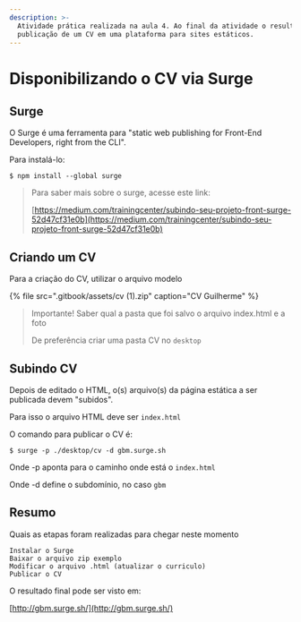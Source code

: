 ```yaml
---
description: >-
  Atividade prática realizada na aula 4. Ao final da atividade o resultado foi a
  publicação de um CV em uma plataforma para sites estáticos.
---
```


# Disponibilizando o CV via Surge

## Surge

O Surge é uma ferramenta para "static web publishing for Front-End Developers, right from the CLI".

Para instalá-lo:

```
$ npm install --global surge
```

> Para saber mais sobre o surge, acesse este link:
>
> ​[https://medium.com/trainingcenter/subindo-seu-projeto-front-surge-52d47cf31e0b](https://medium.com/trainingcenter/subindo-seu-projeto-front-surge-52d47cf31e0b)​

## Criando um CV

Para a criação do CV, utilizar o arquivo modelo

{% file src=".gitbook/assets/cv \(1\).zip" caption="CV Guilherme" %}



> Importante! Saber qual a pasta que foi salvo o arquivo index.html e a foto
>
> De preferência criar uma pasta CV no `desktop`

## Subindo CV

Depois de editado o HTML, o\(s\) arquivo\(s\) da página estática a ser publicada devem "subidos". 

Para isso o arquivo HTML deve ser  `index.html`

O comando para publicar o CV é:

```
$ surge -p ./desktop/cv -d gbm.surge.sh
```

Onde -p aponta para o caminho onde está o `index.html`

Onde -d define o subdomínio, no caso `gbm`

## Resumo

Quais as etapas foram realizadas para chegar neste momento



```
Instalar o Surge
Baixar o arquivo zip exemplo
Modificar o arquivo .html (atualizar o curriculo)
Publicar o CV
```

O resultado final pode ser visto em:

[http://gbm.surge.sh/](http://gbm.surge.sh/)

